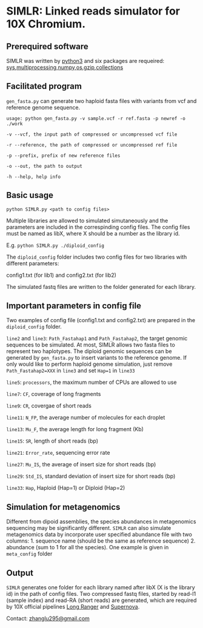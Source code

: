 # SIMLR: Linked reads simulator for 10X Chromium. 
## Prerequired software

SIMLR was written by [python3](https://www.python.org/downloads/source/) and six packages are requeired: [sys](https://docs.python.org/3/library/sys.html),[multiprocessing](https://docs.python.org/2/library/multiprocessing.html),[numpy](http://www.numpy.org/),[os](https://docs.python.org/2/library/os.html),[gzip](https://docs.python.org/3/library/gzip.html),[collections](https://docs.python.org/3.3/library/collections.html)



## Facilitated program

`gen_fasta.py` can generate two haploid fasta files with variants from vcf and reference genome sequence.

`usage: python gen_fasta.py -v sample.vcf -r ref.fasta -p newref -o ./work`

`-v --vcf, the input path of compressed or uncompressed vcf file`

`-r --reference, the path of compressed or uncompressed ref file`

`-p --prefix, prefix of new reference files`

`-o --out, the path to output`

`-h --help, help info`


## Basic usage

`python SIMLR.py <path to config files>`

Multiple libraries are allowed to simulated simutaneously and the parameters are included in the correspinding config files. The config files must be named as libX, where X should be a number as the library id.

E.g. `python SIMLR.py ./diploid_config`

The `diploid_config` folder includes two config files for two libraries with different parameters:

config1.txt (for lib1) and config2.txt (for lib2)

The simulated fastq files are written to the folder generated for each
library.

## Important parameters in config file

Two examples of config file (config1.txt and config2.txt) are prepared in the `diploid_config` folder.

`line2` and `line3`: `Path_Fastahap1` and `Path_Fastahap2`, the target genomic sequences to be simulated. At most, SIMLR allows two fasta files to represent two haplotypes. The diploid genomic sequences can be generated by `gen_fasta.py` to insert variants to the reference genome. If only would like to perform haploid genome simulation, just remove `Path_Fastahap2=XXX` in `line3` and set `Hap=1` in `line33`

`line5`: `processors`, the maximum number of CPUs are allowed to use

`line7`: `CF`, coverage of long fragments

`line9`: `CR`, covergae of short reads

`line11`: `N_FP`, the average number of molecules for each droplet

`line13`: `Mu_F`, the average length for long fragment (Kb)

`line15`: `SR`, length of short reads (bp)

`line21`: `Error_rate`, sequencing error rate

`line27`: `Mu_IS`, the average of insert size for short reads (bp)

`line29`: `Std_IS`, standard deviation of insert size for short reads (bp)

`line33`: `Hap`, Haploid (Hap=1) or Diploid (Hap=2)

## Simulation for metagenomics 

Different from dipoid assemblies, the species abundances in metagenomics sequencing may be significantly different. `SIMLR` can also simulate metagenomics data by incorporate user specified abundance file with two columns: 1. sequence name (should be the same as reference sequence) 2. abundance (sum to 1 for all the species). One example is given in `meta_config` folder

## Output

`SIMLR` generates one folder for each library named after libX (X is the library id) in the path of config files. Two compressed fastq files, started by read-I1 (sample index) and read-RA (short reads) are generated, which are required by 10X official pipelines [Long Ranger](https://support.10xgenomics.com/genome-exome/software/pipelines/latest/what-is-long-ranger) and [Supernova](https://support.10xgenomics.com/de-novo-assembly/software/overview/welcome).


Contact: zhanglu295@gmail.com
